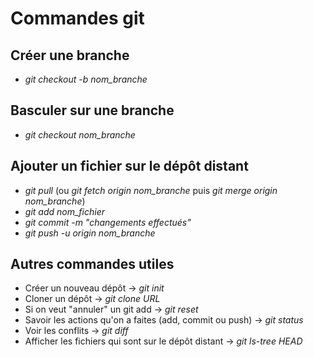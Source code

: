 # Commandes git

## Créer une branche

* _git checkout -b nom_branche_

## Basculer sur une branche

* _git checkout nom_branche_

## Ajouter un fichier sur le dépôt distant

* _git pull_ (ou _git fetch origin nom_branche_ puis _git merge origin nom_branche_)
* _git add nom_fichier_
* _git commit -m "changements effectués"_
* _git push -u origin nom_branche_

## Autres commandes utiles

* Créer un nouveau dépôt &#8594; _git init_
* Cloner un dépôt &#8594; _git clone URL_
* Si on veut "annuler" un git add &#8594; _git reset_
* Savoir les actions qu'on a faites (add, commit ou push) &#8594; _git status_
* Voir les conflits &#8594; _git diff_
* Afficher les fichiers qui sont sur le dépôt distant &#8594; _git ls-tree HEAD_
